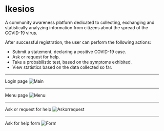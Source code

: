 # Ikesios

A community awareness platform dedicated to collecting, exchanging and statistically analyzing information from citizens about the spread of the COVID-19 virus.

After successful registration, the user can perform the following actions:

* Submit a statement, declaring a positive COVID-19 case.
* Ask or request for help. 
* Take a probabilistic test, based on the symptoms exhibited. 
* View statistics based on the data collected so far.



---
Login page
![Main](https://user-images.githubusercontent.com/51244823/159198552-2d3884dd-bcf4-45db-9cd3-e70c1652f109.png)



---
Menu page
![Menu](https://user-images.githubusercontent.com/51244823/159199844-d8da3d3a-0fb2-4cad-80d2-86162b5a2d90.png)

---
Ask or request for help
![Askorrequest](https://user-images.githubusercontent.com/51244823/159199864-7f3656ae-b7da-4f13-9ede-3bfd8fa9af7f.png)

---
Ask for help form
![Form](https://user-images.githubusercontent.com/51244823/159199891-14da6078-88af-4454-977c-79a5af6795cb.png)
